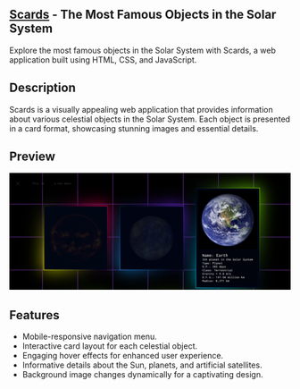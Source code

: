 ## [Scards](https://sans-script.github.io/solar-system-cards/) - The Most Famous Objects in the Solar System

Explore the most famous objects in the Solar System with Scards, a web application built using HTML, CSS, and JavaScript.

## Description

Scards is a visually appealing web application that provides information about various celestial objects in the Solar System. Each object is presented in a card format, showcasing stunning images and essential details.

## Preview

![Scards Preview](Screenshot.png)

## Features

- Mobile-responsive navigation menu.
- Interactive card layout for each celestial object.
- Engaging hover effects for enhanced user experience.
- Informative details about the Sun, planets, and artificial satellites.
- Background image changes dynamically for a captivating design.

